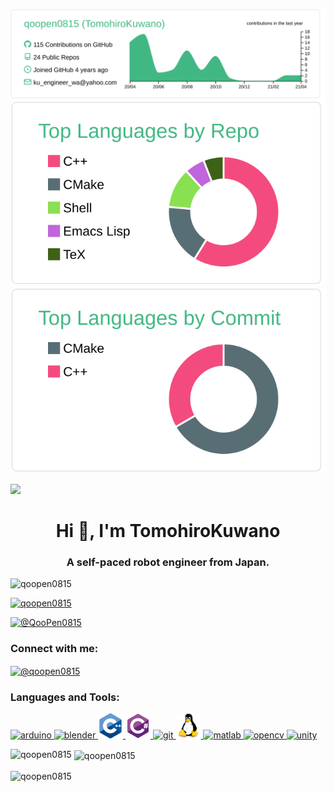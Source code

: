 [![](https://raw.githubusercontent.com/calm0815/calm0815/master/profile-summary-card-output/vue/0-profile-details.svg)](https://github.com/vn7n24fzkq/github-profile-summary-cards)
[![](https://raw.githubusercontent.com/calm0815/calm0815/master/profile-summary-card-output/vue/1-repos-per-language.svg)](https://github.com/vn7n24fzkq/github-profile-summary-cards)
[![](https://raw.githubusercontent.com/calm0815/calm0815/master/profile-summary-card-output/vue/2-most-commit-language.svg)](https://github.com/vn7n24fzkq/github-profile-summary-cards)

![](https://komarev.com/ghpvc/?username=calm0815&color=green)

<h1 align="center">Hi 👋, I'm TomohiroKuwano</h1>
<h3 align="center">A self-paced robot engineer from Japan.</h3>

<p align="left"> <img src="https://komarev.com/ghpvc/?username=qoopen0815&label=Profile%20views&color=0e75b6&style=flat" alt="qoopen0815" /> </p>

<p align="left"> <a href="https://github.com/ryo-ma/github-profile-trophy"><img src="https://github-profile-trophy.vercel.app/?username=qoopen0815" alt="qoopen0815" /></a> </p>

<p align="left"> <a href="https://twitter.com/@QooPen0815" target="blank"><img src="https://img.shields.io/twitter/follow/@QooPen0815?logo=twitter&style=for-the-badge" alt="@QooPen0815" /></a> </p>

<h3 align="left">Connect with me:</h3>
<p align="left">
<a href="https://twitter.com/@QooPen0815" target="blank"><img align="center" src="https://raw.githubusercontent.com/rahuldkjain/github-profile-readme-generator/neutral-icons/src/images/icons/Social/twitter.svg" alt="@qoopen0815" height="30" width="40" /></a>
</p>

<h3 align="left">Languages and Tools:</h3>
<p align="left"> <a href="https://www.arduino.cc/" target="_blank"> <img src="https://cdn.worldvectorlogo.com/logos/arduino-1.svg" alt="arduino" width="40" height="40"/> </a> <a href="https://www.blender.org/" target="_blank"> <img src="https://download.blender.org/branding/community/blender_community_badge_white.svg" alt="blender" width="40" height="40"/> </a> <a href="https://www.w3schools.com/cpp/" target="_blank"> <img src="https://raw.githubusercontent.com/devicons/devicon/master/icons/cplusplus/cplusplus-original.svg" alt="cplusplus" width="40" height="40"/> </a> <a href="https://www.w3schools.com/cs/" target="_blank"> <img src="https://raw.githubusercontent.com/devicons/devicon/master/icons/csharp/csharp-original.svg" alt="csharp" width="40" height="40"/> </a> <a href="https://git-scm.com/" target="_blank"> <img src="https://www.vectorlogo.zone/logos/git-scm/git-scm-icon.svg" alt="git" width="40" height="40"/> </a> <a href="https://www.linux.org/" target="_blank"> <img src="https://raw.githubusercontent.com/devicons/devicon/master/icons/linux/linux-original.svg" alt="linux" width="40" height="40"/> </a> <a href="https://www.mathworks.com/" target="_blank"> <img src="https://raw.githubusercontent.com/simple-icons/simple-icons/master/icons/mathworks.svg" alt="matlab" width="40" height="40"/> </a> <a href="https://opencv.org/" target="_blank"> <img src="https://www.vectorlogo.zone/logos/opencv/opencv-icon.svg" alt="opencv" width="40" height="40"/> </a> <a href="https://unity.com/" target="_blank"> <img src="https://www.vectorlogo.zone/logos/unity3d/unity3d-icon.svg" alt="unity" width="40" height="40"/> </a> </p>

<p><img align="left" src="https://github-readme-stats.vercel.app/api/top-langs?username=qoopen0815&show_icons=true&locale=en&layout=compact" alt="qoopen0815" /></p>

<p>&nbsp;<img align="center" src="https://github-readme-stats.vercel.app/api?username=qoopen0815&show_icons=true&locale=en" alt="qoopen0815" /></p>

<p><img align="center" src="https://github-readme-streak-stats.herokuapp.com/?user=qoopen0815&" alt="qoopen0815" /></p>
